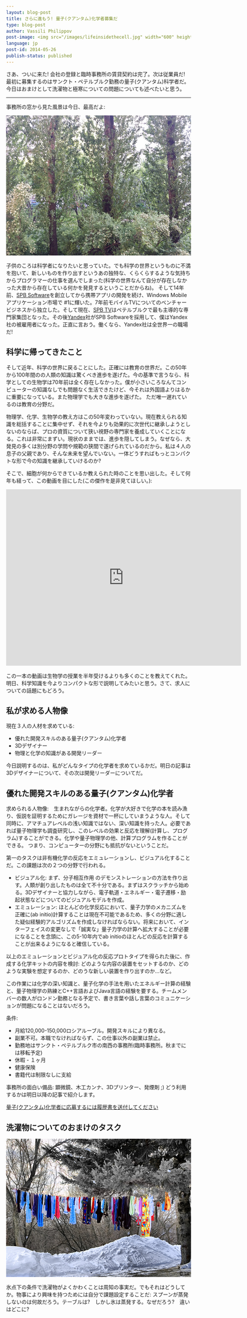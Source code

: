 ```yaml
---
layout: blog-post
title: さらに進もう! 量子(クアンタム)化学者募集だ
type: blog-post
author: Vassili Philippov
post-image: <img src="/images/lifeinsidethecell.jpg" width="600" height="400" alt="Inner life of a cell">
language: jp
post-id: 2014-05-26
publish-status: published
---
```

さあ、ついに来た! 会社の登録と臨時事務所の賃貸契約は完了。次は従業員だ!
最初に募集するのはサンクト・ペテルブルク勤務の量子(クアンタム)科学者だ。今日はおまけとして洗濯物と極寒についての問題についても述べたいと思う。
<!-- more -->

----

事務所の窓から見た風景は今日、最高だよ:

<img src="/images/officewindowview.jpg" width="600" height="381" alt="事務所の窓から見た風景">

子供のころは科学者になりたいと思っていた。でも科学の世界というものに不満を抱いて、新しいものを作り出すというあの独特な、くらくらするような気持ちからプログラマーの仕事を選んでしまった(科学の世界なんて自分が存在しなかった大昔から存在している何かを発見するということだからね)。
そして14年前、<a href="http://www.spb.com">SPB Software</a>を創立してから携帯アプリの開発を続け、Windows Mobileアプリケーション市場で #1に輝いた。7年前モバイルTVについてのベンチャービジネスから独立した。そして現在、<a href="http://www.spbtvsolutions.com">SPB TV</a>はペテルブルクで最も主導的な専門家集団となった。その後<a href="http://company.yandex.com">Yandex</a>社がSPB Softwareを採用して、僕はYandex社の被雇用者になった。正直に言おう。働くなら、Yandex社は全世界一の職場だ!

## 科学に帰ってきたこと

そして近年、科学の世界に戻ることにした。正確には教育の世界だ。この50年から100年間のの人類の知識は驚くべき進歩を遂げた。今の基準で言うなら、科学としての生物学は70年前は全く存在しなかった。僕が小さいころなんてコンピューターの知識なしでも問題なく生活できたけど、今それは外国語よりはるかに重要になっている。また物理学でも大きな進歩を遂げた。
ただ唯一遅れているのは教育の分野だ。

物理学、化学、生物学の教え方はこの50年変わっていない。現在教えられる知識を総括することに集中せず、それを今よりも効果的に次世代に継承しようとしないのならば、プロの資質について狭い視野の専門家を養成していくことになる。これは非常にまずい。現状のままでは、進歩を隠してしまう。なぜなら、大発見の多くは別分野の学問や規範の狭間で遂げられているのだから。私は４人の息子の父親であり、そんな未来を望んでいない。一体どうすればもっとコンパクトな形で今の知識を継承していけるのか?

そこで、細胞が何からできているか教えられた時のことを思い出した。そして何年も経って、この動画を目にした(この傑作を是非見てほしい。):


<iframe width="640" height="480" src="http://www.youtube.com/embed/B_zD3NxSsD8?rel=0" frameborder="0" allowfullscreen></iframe>
<br>

この一本の動画は生物学の授業を半年受けるよりも多くのことを教えてくれた。明日、科学知識を今よりコンパクトな形で説明してみたいと思う。さて、求人についての話題にもどろう。

## 私が求める人物像

現在３人の人材を求めている:

* 優れた開発スキルのある量子(クアンタム)化学者
* 3Dデザイナー
* 物理と化学の知識がある開発リーダー

今日説明するのは、私がどんなタイプの化学者を求めているかだ。明日の記事は3Dデザイナーについて、その次は開発リーダーについてだ。

## 優れた開発スキルのある量子(クアンタム)化学者

求められる人物像:　生まれながらの化学者。化学が大好きで化学の本を読み漁り、仮説を証明するためにガレージを資材で一杯にしていまうような人。そして同時に、アマチュアレベルの浅い知識ではない、深い知識を持った人。必要であれば量子物理学も調査研究し、このレベルの効果と反応を理解(計算し、プログラム)することができる。化学や量子物理学の他、計算プログラムを作ることができる。
つまり、コンピューターの分野にも抵抗がないということだ。

第一のタスクは非有機化学の反応をエミュレーションし、ビジュアル化することだ。この課題は次の２つの分野で行われる。

* ビジュアル化: まず、分子相互作用 のデモンストレーションの方法を作り出す。人類が創り出したものは全て不十分である。まずはスクラッチから始める。3Dデザイナーと協力しながら、電子軌道・エネルギー・電子遷移・励起状態などについてのビジュアルモデルを作成。
* エミュレーション: ほとんどの化学反応において、量子力学のメカニズムを正確に(ab initio)計算することは現在不可能であるため、多くの分野に適した疑似経験的アルゴリズムを作成しなければならない。将来において、インターフェイスの変更なしで「誠実な」量子力学の計算へ拡大することが必要になることを念頭に、この5-10年内でab initioのほとんどの反応を計算することが出来るようになると確信している。

以上のエミュレーションとビジュアル化の反応プロトタイプを得られた後に、作成する化学キットの内容を検討: どのような内容の装置をセットするのか、どのような実験を想定するのか、どのうな新しい装置を作り出すのか…など。

この作業には化学の深い知識と、量子化学の手法を用いたエネルギー計算の経験と、量子物理学の熟練とC++言語およびJava言語の経験を要する。チームメンバーの数人がロンドン勤務となる予定で、書き言葉や話し言葉のコミュニケーションが問題になることはないだろう。

条件:

* 月給120,000-150,000ロシアルーブル。開発スキルにより異なる。
* 副業不可。本職でなければならず、この仕事以外の副業は禁止。
* 勤務地はサンクト・ペテルブルク市の南西の事務所(臨時事務所。秋までには移転予定)
* 休暇 - １ヶ月
* 健康保険
* 書籍代は制限なしに支給

事務所の面白い備品: 顕微鏡、木工カンナ、3Dプリンター、発煙剤 ;) どう利用するかは明日以降の記事で紹介します。

<a class="btn btn-primary btn-lg active" href="http://scijob.ru/vacancy/2783" role="button">量子(クアンタム)化学者に応募するには履歴書を送付してください</a>

## 洗濯物についてのおまけのタスク

<a href="https://www.flickr.com/photos/kingstongal/2277441286/in/photostream/"><img src="/images/winterdry.jpg" width="600" height="376" alt="極寒で乾燥する洗濯物"></a>

氷点下の条件で洗濯物がよくかわくことは周知の事実だ。でもそれはどうしてか。物事により興味を持つためには自分で課題設定することだ:
スプーンが蒸発しないのは何故だろう。テーブルは?　しかし氷は蒸発する。なぜだろう?　違いはどこに?